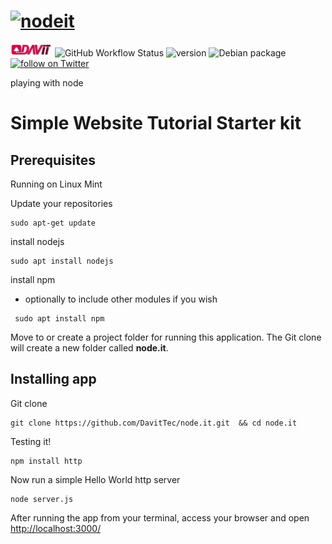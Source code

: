 # <a href="https://github.com/DavitTec/nodeit"><img border="0" alt="nodeit" src="lib/img/nodeit.png" height="50"></a>


<a href="https://davit.ie/"><img border="0" alt="DAVIT" src="https://raw.githubusercontent.com/DavitTec/dotfiles/master/img/DAVIT2.png" height="20"></a>
![GitHub Workflow Status](https://img.shields.io/github/workflow/status/davittec/fileme/CI?style=plastic)
![version](https://img.shields.io/badge/version-0.0.1-red?style=plastic)
![Debian package](https://img.shields.io/debian/v/bash/unstable?color=red&label=bash&style=plastic)
<a href="https://twitter.com/intent/follow?screen_name=_davit">
        <img src="https://img.shields.io/twitter/follow/_davit?style=social&logo=twitter"
            alt="follow on Twitter"></a>



playing with node

# Simple Website Tutorial Starter kit

## Prerequisites

Running on Linux Mint

Update your repositories
``` 
sudo apt-get update
``` 
install nodejs
``` 
sudo apt install nodejs
```

install npm
  -  optionally to include other modules if you wish

``` 
 sudo apt install npm 
``` 

Move to or create a project folder for running this application.
The Git clone will create a new folder called **node.it**.

## Installing app

Git clone

``` 
git clone https://github.com/DavitTec/node.it.git  && cd node.it
``` 

Testing it!

``` 
npm install http
``` 
Now run a simple Hello World http server
``` 
node server.js

``` 
After running the app from your terminal, access your browser and open 
[http://localhost:3000/](http://localhost:3000/)




